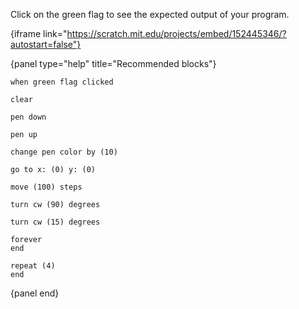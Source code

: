 Click on the green flag to see the expected output of your program.

{iframe link="https://scratch.mit.edu/projects/embed/152445346/?autostart=false"}

{panel type="help" title="Recommended blocks"}

```scratch:split:random
when green flag clicked
```

```scratch:split:random
clear

pen down

pen up

change pen color by (10)
```

```scratch:split:random
go to x: (0) y: (0)

move (100) steps

turn cw (90) degrees

turn cw (15) degrees
```

```scratch:split:random
forever
end

repeat (4)
end
```

{panel end}
